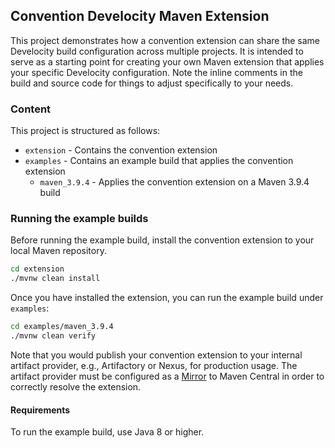 ## Convention Develocity Maven Extension

This project demonstrates how a convention extension can share the same Develocity build configuration across multiple projects. It
is intended to serve as a starting point for creating your own Maven extension that applies your specific Develocity configuration. Note
the inline comments in the build and source code for things to adjust specifically to your needs.

### Content

This project is structured as follows:

* `extension` - Contains the convention extension
* `examples` - Contains an example build that applies the convention extension
  * `maven_3.9.4` - Applies the convention extension on a Maven 3.9.4 build

### Running the example builds

Before running the example build, install the convention extension to your local Maven repository.

```bash
cd extension
./mvnw clean install
```

Once you have installed the extension, you can run the example build under `examples`:

```bash
cd examples/maven_3.9.4
./mvnw clean verify
```

Note that you would publish your convention extension to your internal artifact provider, e.g., Artifactory or Nexus, for production usage.
The artifact provider must be configured as a [Mirror](https://maven.apache.org/guides/mini/guide-mirror-settings.html) to Maven Central in order to correctly resolve the extension.

#### Requirements

To run the example build, use Java 8 or higher.
